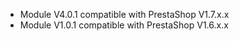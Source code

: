 - Module V4.0.1 compatible with PrestaShop V1.7.x.x
- Module V1.0.1 compatible with PrestaShop V1.6.x.x